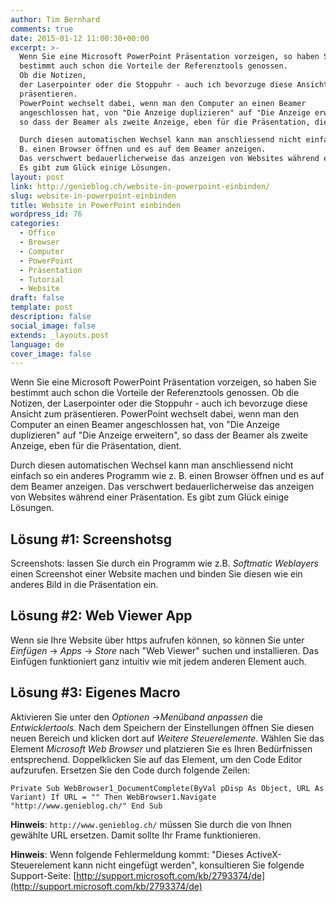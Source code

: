 ```yaml
---
author: Tim Bernhard
comments: true
date: 2015-01-12 11:00:30+00:00
excerpt: >-
  Wenn Sie eine Microsoft PowerPoint Präsentation vorzeigen, so haben Sie
  bestimmt auch schon die Vorteile der Referenztools genossen.
  Ob die Notizen,
  der Laserpointer oder die Stoppuhr - auch ich bevorzuge diese Ansicht zum
  präsentieren.
  PowerPoint wechselt dabei, wenn man den Computer an einen Beamer
  angeschlossen hat, von "Die Anzeige duplizieren" auf "Die Anzeige erweitern",
  so dass der Beamer als zweite Anzeige, eben für die Präsentation, dient.

  Durch diesen automatischen Wechsel kann man anschliessend nicht einfach so ein anderes Programm wie z.
  B. einen Browser öffnen und es auf dem Beamer anzeigen.
  Das verschwert bedauerlicherweise das anzeigen von Websites während einer Präsentation.
  Es gibt zum Glück einige Lösungen.
layout: post
link: http://genieblog.ch/website-in-powerpoint-einbinden/
slug: website-in-powerpoint-einbinden
title: Website in PowerPoint einbinden
wordpress_id: 76
categories:
  - Office
  - Browser 
  - Computer
  - PowerPoint 
  - Präsentation 
  - Tutorial 
  - Website
draft: false
template: post
description: false
social_image: false
extends: _layouts.post
language: de
cover_image: false
---
```


Wenn Sie eine Microsoft PowerPoint Präsentation vorzeigen, so haben Sie bestimmt auch schon die Vorteile der Referenztools genossen.
Ob die Notizen, der Laserpointer oder die Stoppuhr - auch ich bevorzuge diese Ansicht zum präsentieren.
PowerPoint wechselt dabei, wenn man den Computer an einen Beamer angeschlossen hat, von "Die Anzeige duplizieren" auf "Die Anzeige erweitern", so dass der Beamer als zweite Anzeige, eben für die Präsentation, dient.

Durch diesen automatischen Wechsel kann man anschliessend nicht einfach so ein anderes Programm wie z.
B. einen Browser öffnen und es auf dem Beamer anzeigen.
Das verschwert bedauerlicherweise das anzeigen von Websites während einer Präsentation.
Es gibt zum Glück einige Lösungen.

## Lösung #1: Screenshotsg

Screenshots: lassen Sie durch ein Programm wie z.B. _Softmatic Weblayers_ einen Screenshot einer Website machen und binden Sie diesen wie ein anderes Bild in die Präsentation ein.

## Lösung #2: Web Viewer App

Wenn sie Ihre Website über https aufrufen können, so können Sie unter _Einfügen_ -> _Apps_ -> _Store_ nach "Web Viewer" suchen und installieren.
Das Einfügen funktioniert ganz intuitiv wie mit jedem anderen Element auch.

## Lösung #3: Eigenes Macro

Aktivieren Sie unter den _Optionen_ ->_Menüband anpassen_ die _Entwicklertools_. Nach dem Speichern der Einstellungen öffnen Sie diesen neuen Bereich und klicken dort auf _Weitere Steuerelemente_. Wählen Sie das Element _Microsoft Web Browser_ und platzieren Sie es Ihren Bedürfnissen entsprechend.
Doppelklicken Sie auf das Element, um den Code Editor aufzurufen.
Ersetzen Sie den Code durch folgende Zeilen:

`Private Sub WebBrowser1_DocumentComplete(ByVal pDisp As Object, URL As Variant)
If URL = "" Then WebBrowser1.Navigate "http://www.genieblog.ch/"
End Sub`

**Hinweis**: `http://www.genieblog.ch/` müssen Sie durch die von Ihnen gewählte URL ersetzen.
Damit sollte Ihr Frame funktionieren.

**Hinweis**: Wenn folgende Fehlermeldung kommt: "Dieses ActiveX-Steuerelement kann nicht eingefügt werden", konsultieren Sie folgende Support-Seite: [http://support.microsoft.com/kb/2793374/de](http://support.microsoft.com/kb/2793374/de)
